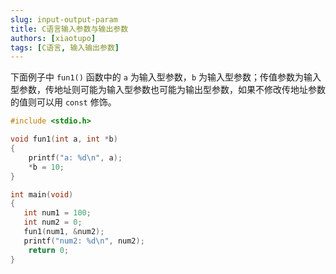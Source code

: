 ```yaml
---
slug: input-output-param
title: C语言输入参数与输出参数
authors: [xiaotupo]
tags: [C语言, 输入输出参数]
---
```


下面例子中 `fun1()` 函数中的 `a` 为输入型参数，`b` 为输入型参数；传值参数为输入型参数，传地址则可能为输入型参数也可能为输出型参数，如果不修改传地址参数的值则可以用 `const` 修饰。

<!-- truncate -->

```c
#include <stdio.h>

void fun1(int a, int *b)
{
    printf("a: %d\n", a);
    *b = 10;
}

int main(void)
{
   int num1 = 100;
   int num2 = 0;
   fun1(num1, &num2);
   printf("num2: %d\n", num2);
    return 0;
}
```